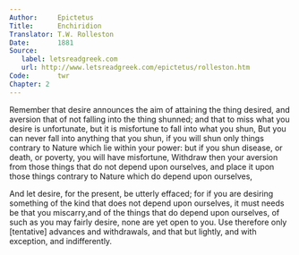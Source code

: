 ```yaml
---
Author:     Epictetus  
Title:      Enchiridion  
Translator: T.W. Rolleston  
Date:       1881  
Source:
   label: letsreadgreek.com
   url: http://www.letsreadgreek.com/epictetus/rolleston.htm
Code:       twr  
Chapter: 2
---
```


Remember that desire announces the aim of attaining the thing desired, and
aversion that of not falling into the thing shunned; and that to miss what you
desire is unfortunate, but it is misfortune to fall into what you shun, But you
can never fall into anything that you shun, if you will shun only things
contrary to Nature which lie within your power: but if you shun disease, or
death, or poverty, you will have misfortune, Withdraw then your aversion from
those things that do not depend upon ourselves, and place it upon those things
contrary to Nature which do depend upon ourselves,

And let desire, for the present, be utterly effaced; for if you are desiring
something of the kind that does not depend upon ourselves, it must needs be
that you miscarry,and of the things that do depend upon ourselves, of such as
you may fairly desire, none are yet open to you. Use therefore only [tentative]
advances and withdrawals, and that but lightly, and with exception, and
indifferently.


